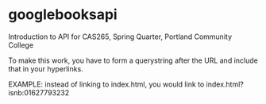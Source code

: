 # googlebooksapi
Introduction to API for CAS265, Spring Quarter, Portland Community College

To make this work, you have to form a querystring after the URL and include that in your hyperlinks.

EXAMPLE: instead of linking to index.html,
you would link to index.html?isnb:01627793232
